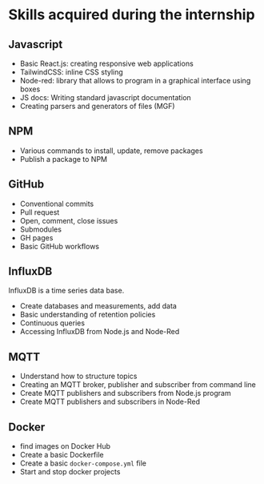# Skills acquired during the internship

## Javascript

- Basic React.js: creating responsive web applications
- TailwindCSS: inline CSS styling
- Node-red: library that allows to program in a graphical interface using boxes
- JS docs: Writing standard javascript documentation
- Creating parsers and generators of files (MGF)

## NPM

- Various commands to install, update, remove packages
- Publish a package to NPM

## GitHub

- Conventional commits
- Pull request
- Open, comment, close issues
- Submodules
- GH pages
- Basic GitHub workflows

## InfluxDB

InfluxDB is a time series data base.

- Create databases and measurements, add data
- Basic understanding of retention policies
- Continuous queries
- Accessing InfluxDB from Node.js and Node-Red

## MQTT

- Understand how to structure topics
- Creating an MQTT broker, publisher and subscriber from command line
- Create MQTT publishers and subscribers from Node.js program
- Create MQTT publishers and subscribers in Node-Red

## Docker

- find images on Docker Hub
- Create a basic Dockerfile
- Create a basic `docker-compose.yml` file
- Start and stop docker projects
